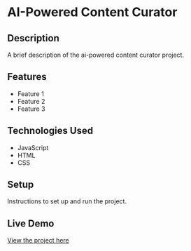 # AI-Powered Content Curator

## Description

A brief description of the ai-powered content curator project.

## Features

- Feature 1
- Feature 2
- Feature 3

## Technologies Used

- JavaScript
- HTML
- CSS

## Setup

Instructions to set up and run the project.

## Live Demo

[View the project here](https://deepakkumar55.github.io/200-JAVASCRIPT-PROJECT/198-198-ai_powered_content_curator/)

